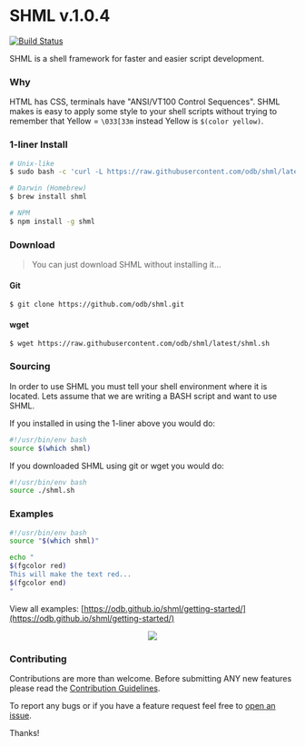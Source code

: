 SHML v.1.0.4
====

[![Build Status](https://travis-ci.org/odb/shml.svg)](https://travis-ci.org/odb/shml)

SHML is a shell framework for faster and easier script development.

### Why

HTML has CSS, terminals have "ANSI/VT100 Control Sequences". SHML makes is easy to apply some style to your shell scripts without trying to remember that Yellow = `\033[33m` instead Yellow is `$(color yellow)`.

### 1-liner Install
```bash
# Unix-like
$ sudo bash -c 'curl -L https://raw.githubusercontent.com/odb/shml/latest/shml.sh -o /usr/local/bin/shml && chmod +x /usr/local/bin/shml'

# Darwin (Homebrew)
$ brew install shml

# NPM
$ npm install -g shml
```

### Download

> You can just download SHML without installing it...

#### Git

`$ git clone https://github.com/odb/shml.git`

#### wget

`$ wget https://raw.githubusercontent.com/odb/shml/latest/shml.sh`

### Sourcing

In order to use SHML you must tell your shell environment where it is located. Lets assume that we are writing a BASH script and want to use SHML.

If you installed in using the 1-liner above you would do:

```bash
#!/usr/bin/env bash
source $(which shml)
```
If you downloaded SHML using git or wget you would do:

```bash
#!/usr/bin/env bash
source ./shml.sh
```
### Examples

```bash
#!/usr/bin/env bash
source "$(which shml)"

echo "
$(fgcolor red)
This will make the text red...
$(fgcolor end)
"
```

View all examples: [https://odb.github.io/shml/getting-started/](https://odb.github.io/shml/getting-started/)
<center><a href="http://code.runnable.com/u/jdorfman" target="_blank"><img src="https://odb.github.io/shml/public/images/demo-on-runnable.png" border="0"></a></center>

### Contributing

Contributions are more than welcome. Before submitting ANY new features please read the [Contribution Guidelines](https://github.com/odb/shml/blob/master/CONTRIBUTING.md).

To report any bugs or if you have a feature request feel free to [open an issue](https://github.com/odb/shml/issues).

Thanks!
